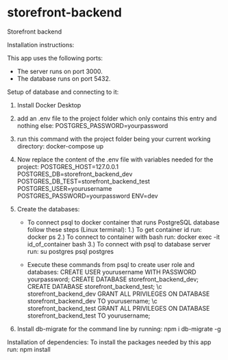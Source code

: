 # storefront-backend
Storefront backend

Installation instructions:

This app uses the following ports:
 - The server runs on port 3000.
 - The database runs on port 5432.

Setup of database and connecting to it:
1. Install Docker Desktop

2. add an .env file to the project folder which only contains this entry and nothing else:
	POSTGRES_PASSWORD=yourpassword

3. run this command with the project folder being your current working directory:
	docker-compose up

4. Now replace the content of the .env file with variables needed for the project:
	POSTGRES_HOST=127.0.0.1
	POSTGRES_DB=storefront_backend_dev
	POSTGRES_DB_TEST=storefront_backend_test
	POSTGRES_USER=yourusername
	POSTGRES_PASSWORD=yourpassword
	ENV=dev

5. Create the databases:

	- To connect psql to docker container that runs PostgreSQL database follow these steps (Linux terminal):
		1.) To get container id run:
			docker ps
		2.) To connect to container with bash run:
			docker exec -it id_of_container bash
		3.) To connect with psql to database server run:
			su postgres
			psql postgres

	- Execute these commands from psql to create user role and databases:
		CREATE USER yourusername WITH PASSWORD yourpassword;
		CREATE DATABASE storefront_backend_dev;
		CREATE DATABASE storefront_backend_test;
		\c storefront_backend_dev
		GRANT ALL PRIVILEGES ON DATABASE storefront_backend_dev TO yourusername;
		\c storefront_backend_test
		GRANT ALL PRIVILEGES ON DATABASE storefront_backend_test TO yourusername;

6. Install db-migrate for the command line by running:
	npm i db-migrate -g


Installation of dependencies:
To install the packages needed by this app run:
	npm install



